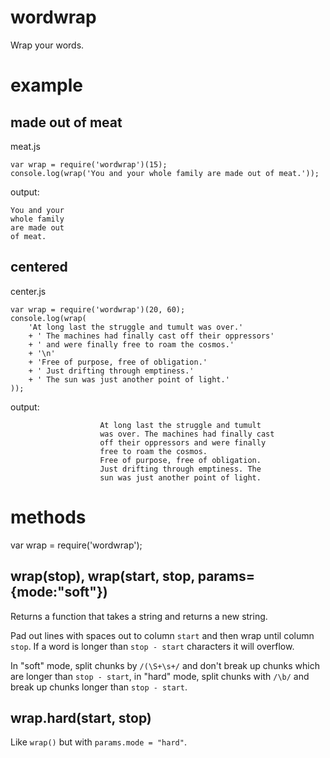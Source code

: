 wordwrap
========

Wrap your words.

example
=======

made out of meat
----------------

meat.js

    var wrap = require('wordwrap')(15);
    console.log(wrap('You and your whole family are made out of meat.'));

output:

    You and your
    whole family
    are made out
    of meat.

centered
--------

center.js

    var wrap = require('wordwrap')(20, 60);
    console.log(wrap(
        'At long last the struggle and tumult was over.'
        + ' The machines had finally cast off their oppressors'
        + ' and were finally free to roam the cosmos.'
        + '\n'
        + 'Free of purpose, free of obligation.'
        + ' Just drifting through emptiness.'
        + ' The sun was just another point of light.'
    ));

output:

                        At long last the struggle and tumult
                        was over. The machines had finally cast
                        off their oppressors and were finally
                        free to roam the cosmos.
                        Free of purpose, free of obligation.
                        Just drifting through emptiness. The
                        sun was just another point of light.

methods
=======

var wrap = require('wordwrap');

wrap(stop), wrap(start, stop, params={mode:"soft"})
---------------------------------------------------

Returns a function that takes a string and returns a new string.

Pad out lines with spaces out to column `start` and then wrap until column
`stop`. If a word is longer than `stop - start` characters it will overflow.

In "soft" mode, split chunks by `/(\S+\s+/` and don't break up chunks which are
longer than `stop - start`, in "hard" mode, split chunks with `/\b/` and break
up chunks longer than `stop - start`.

wrap.hard(start, stop)
--------------------------

Like `wrap()` but with `params.mode = "hard"`.

